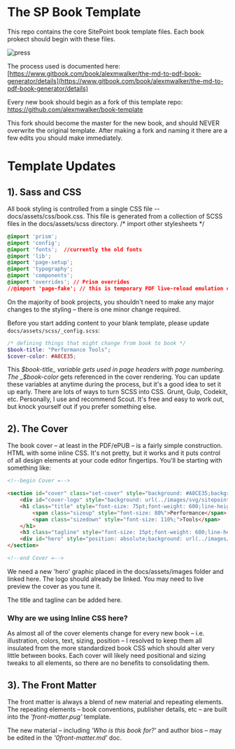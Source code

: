 # The SP Book Template

This repo contains the core SitePoint book template files. Each book prokect should begin with these files. 

![press](https://c1.staticflickr.com/3/2923/14596503957_7b320e87ae_c.jpg)

The process used is documented here: [https://www.gitbook.com/book/alexmwalker/the-md-to-pdf-book-generator/details](https://www.gitbook.com/book/alexmwalker/the-md-to-pdf-book-generator/details)

Every new book should begin as a fork of this template repo:
https://github.com/alexmwalker/book-template

This fork should become the master for the new book, and should NEVER overwrite the original template.
After making a fork and naming it there are a few edits you should make immediately.

# Template Updates

## 1). Sass and CSS

All book styling is controlled from a single CSS file -- docs/assets/css/book.css.
This file is generated from a collection of SCSS files in the docs/assets/scss directory.
/* import other stylesheets */

```css
@import 'prism';
@import 'config';
@import 'fonts';  //currently the old fonts
@import 'lib';
@import 'page-setup';
@import 'typography'; 
@import 'components';
@import 'overrides'; // Prism overrides
//@import 'page-fake'; // this is temporary PDF live-reload emulation code.
```

On the majority of book projects, you shouldn't need to make any major changes to the styling – there is one minor change required.

Before you start adding content to your blank template, please update `docs/assets/scss/_config.scss`:

```scss
/* defining things that might change from book to book */
$book-title: "Performance Tools";
$cover-color: #A8CE35;
```

This _$book-title_ variable gets used in page headers with page numbering. The _$book-color_ gets referenced in the cover rendering. You can update these variables at anytime during the process, but it's a good idea to set it up early.
There are lots of ways to turn SCSS into CSS. Grunt, Gulp, Codekit, etc. Personally, I use and recommend Scout. It's free and easy to work out, but knock yourself out if you prefer something else.


## 2). The Cover

The book cover – at least in the PDF/ePUB – is a fairly simple construction. HTML with some inline CSS. It's not pretty, but it works and it puts control of all design elements at your code editor fingertips. You'll be starting with something like:

```html
<!--begin Cover =-->

<section id="cover" class="set-cover" style="background: #A8CE35;background-size: 100% auto;color: #fff;font-family: Raleway, sans-serif;width: 8in;height: 10in;position: relative;">
    <div id="cover-logo" style="background: url(../images/svg/sitepoint-white.svg) no-repeat; position: absolute;top:0.75in;right: 4em;width: 2in;height: 0.5in;"></div>
    <h1 class="title" style="font-size: 75pt;font-weight: 600;line-height: 60pt;color: #fff;letter-spacing: -2px;text-align: right;text-transform: uppercase;margin: 2.2in .2em 0 0;position: absolute;">
        <span class="sizeup" style="font-size: 80%">Performance</span>
        <span class="sizedown" style="font-size: 110%;">Tools</span>
    </h1>
    <h3 class="tagline" style="font-size: 15pt;font-weight: 600;line-height: 1.5;color: #fff;position: absolute;text-transform: uppercase;top: 8.75in;width: 7.9in;text-align: center;">Because Every Second – Every Kilobyte – Matters</h3>
    <div id="hero" style="position: absolute;background: url(../images/svg/hero4.svg) no-repeat;top: 4.5in;right: 0;width: 6in;height: 4in;margin-right: 3rem;"></div>
</section>

<!--end Cover =-->
```

We need a new 'hero' graphic placed in the docs/assets/images folder and linked here. The logo should already be linked. You may need to live preview the cover as you tune it.

The title and tagline can be added here.

### Why are we using Inline CSS here?

As almost all of the cover elements change for every new book – i.e. illustration, colors, text, sizing, position – I resolved to keep them all insulated from the more standardized book CSS which should alter very little between books. Each cover will likely need positional and sizing tweaks to all elements, so there are no benefits to consolidating them.

## 3). The Front Matter

The front matter is always a blend of new material and repeating elements. The repeating elements – book conventions, publisher details, etc – are built into the _'front-matter.pug'_ template.

The new material – including _'Who is this book for?'_ and author bios – may be edited in the _'0front-matter.md'_ doc.
